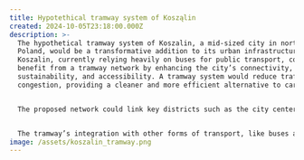 ```yaml
---
title: Hypotethical tramway system of Kosząlin
created: 2024-10-05T23:18:00.000Z
description: >-
  The hypothetical tramway system of Koszalin, a mid-sized city in northern
  Poland, would be a transformative addition to its urban infrastructure.
  Koszalin, currently relying heavily on buses for public transport, could
  benefit from a tramway network by enhancing the city’s connectivity,
  sustainability, and accessibility. A tramway system would reduce traffic
  congestion, providing a cleaner and more efficient alternative to car travel.


  The proposed network could link key districts such as the city center, residential areas like Osiedle Przylesie, and major transit hubs, including the main railway station. This would improve commute times and offer a reliable mode of transport for both locals and tourists. Additionally, introducing trams could support the city’s efforts to reduce carbon emissions, promoting a greener urban environment.


  The tramway’s integration with other forms of transport, like buses and cycling paths, would create a more cohesive public transport system, encouraging residents to switch from private cars to public transit. In turn, this shift could stimulate local economic growth by making the city more accessible to businesses and visitors alike. The tramway system, though hypothetical, represents a vision for a more connected and sustainable future for Koszalin.
image: /assets/koszalin_tramway.png
---
```

